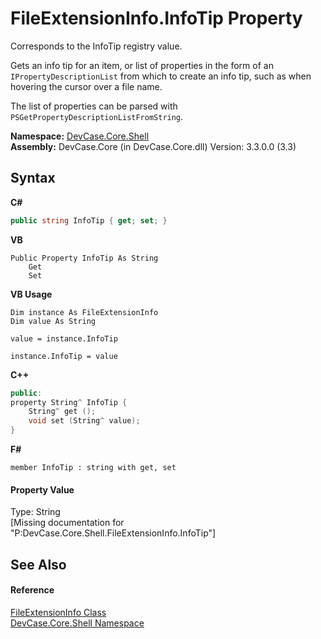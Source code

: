 # FileExtensionInfo.InfoTip Property 
 

Corresponds to the InfoTip registry value. 

 Gets an info tip for an item, or list of properties in the form of an `IPropertyDescriptionList` from which to create an info tip, such as when hovering the cursor over a file name. 

 The list of properties can be parsed with `PSGetPropertyDescriptionListFromString`.

**Namespace:**&nbsp;<a href="N_DevCase_Core_Shell">DevCase.Core.Shell</a><br />**Assembly:**&nbsp;DevCase.Core (in DevCase.Core.dll) Version: 3.3.0.0 (3.3)

## Syntax

**C#**<br />
``` C#
public string InfoTip { get; set; }
```

**VB**<br />
``` VB
Public Property InfoTip As String
	Get
	Set
```

**VB Usage**<br />
``` VB Usage
Dim instance As FileExtensionInfo
Dim value As String

value = instance.InfoTip

instance.InfoTip = value
```

**C++**<br />
``` C++
public:
property String^ InfoTip {
	String^ get ();
	void set (String^ value);
}
```

**F#**<br />
``` F#
member InfoTip : string with get, set

```


#### Property Value
Type: String<br />\[Missing <value> documentation for "P:DevCase.Core.Shell.FileExtensionInfo.InfoTip"\]

## See Also


#### Reference
<a href="T_DevCase_Core_Shell_FileExtensionInfo">FileExtensionInfo Class</a><br /><a href="N_DevCase_Core_Shell">DevCase.Core.Shell Namespace</a><br />